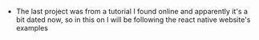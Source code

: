 * The last project was from a tutorial I found online and apparently it's a bit dated now, so in this on I will be following the react native website's examples